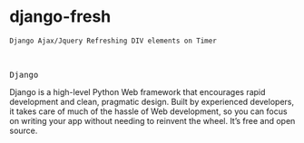 # django-fresh
    Django Ajax/Jquery Refreshing DIV elements on Timer


<BR/>
<div class="highlight highlight-source-js"><pre>
Django
</pre></div>
Django is a high-level Python Web framework that encourages rapid development and clean, pragmatic design. Built by experienced developers, it takes care of much of the hassle of Web development, so you can focus on writing your app without needing to reinvent the wheel. It’s free and open source.
<BR/>
<BR/>
